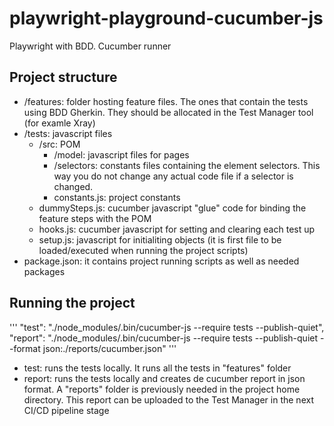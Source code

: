 # playwright-playground-cucumber-js
Playwright with BDD. Cucumber runner

## Project structure

- /features: folder hosting feature files. The ones that contain the tests using BDD Gherkin. They should be allocated in the Test Manager tool (for examle Xray)
- /tests: javascript files
    - /src: POM
        - /model: javascript files for pages
        - /selectors: constants files containing the element selectors. This way you do not change any actual code file if a selector is changed.
        - constants.js: project constants
    - dummySteps.js: cucumber javascript "glue" code for binding the feature steps with the POM
    - hooks.js: cucumber javascript for setting and clearing each test up
    - setup.js: javascript for initialiting objects (it is first file to be loaded/executed when running the project scripts)
- package.json: it contains project running scripts as well as needed packages

## Running the project

'''
    "test": "./node_modules/.bin/cucumber-js --require tests --publish-quiet",
    "report": "./node_modules/.bin/cucumber-js --require tests --publish-quiet --format json:./reports/cucumber.json"
'''

- test: runs the tests locally. It runs all the tests in "features" folder
- report: runs the tests locally and creates de cucumber report in json format. A "reports" folder is previously needed in the project home directory. This report can be uploaded to the Test Manager in the next CI/CD pipeline stage
